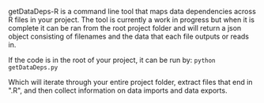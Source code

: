 getDataDeps-R is a command line tool that maps data dependencies across R files in your project.
The tool is currently a work in progress but when it is complete it can be ran from the root project folder
and will return a json object consisting of filenames and the data that each file outputs or reads in.

If the code is in the root of your project, it can be run by:
`python getDataDeps.py`

Which will iterate through your entire project folder, extract files that end in ".R", and then collect information
on data imports and data exports.
